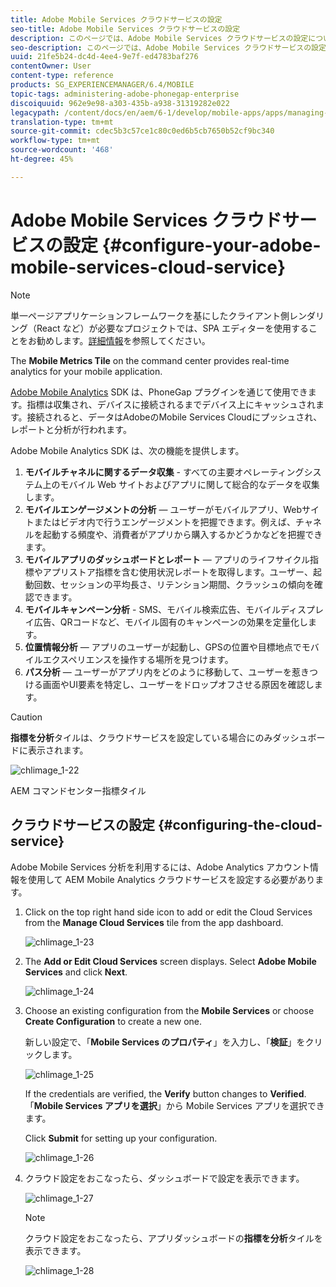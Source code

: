 ```yaml
---
title: Adobe Mobile Services クラウドサービスの設定
seo-title: Adobe Mobile Services クラウドサービスの設定
description: このページでは、Adobe Mobile Services クラウドサービスの設定について説明します。
seo-description: このページでは、Adobe Mobile Services クラウドサービスの設定について説明します。
uuid: 21fe5b24-dc4d-4ee4-9e7f-ed4783baf276
contentOwner: User
content-type: reference
products: SG_EXPERIENCEMANAGER/6.4/MOBILE
topic-tags: administering-adobe-phonegap-enterprise
discoiquuid: 962e9e98-a303-435b-a938-31319282e022
legacypath: /content/docs/en/aem/6-1/develop/mobile-apps/apps/managing-aem-mobile-apps/configure-your-adobe-phonegap-build-cloud-service1
translation-type: tm+mt
source-git-commit: cdec5b3c57ce1c80c0ed6b5cb7650b52cf9bc340
workflow-type: tm+mt
source-wordcount: '468'
ht-degree: 45%

---
```



# Adobe Mobile Services クラウドサービスの設定 {#configure-your-adobe-mobile-services-cloud-service}

>[!NOTE]
>
>単一ページアプリケーションフレームワークを基にしたクライアント側レンダリング（React など）が必要なプロジェクトでは、SPA エディターを使用することをお勧めします。[詳細情報](/help/sites-developing/spa-overview.md)を参照してください。

The **Mobile Metrics Tile** on the command center provides real-time analytics for your mobile application.

[Adobe Mobile Analytics](https://www.adobe.com/ca/solutions/digital-analytics/mobile-web-apps-analytics.html) SDK は、PhoneGap プラグインを通じて使用できます。指標は収集され、デバイスに接続されるまでデバイス上にキャッシュされます。接続されると、データはAdobeのMobile Services Cloudにプッシュされ、レポートと分析が行われます。

Adobe Mobile Analytics SDK は、次の機能を提供します。

1. **モバイルチャネルに関するデータ収集** - すべての主要オペレーティングシステム上のモバイル Web サイトおよびアプリに関して総合的なデータを収集します。
1. **モバイルエンゲージメントの分析** — ユーザーがモバイルアプリ、Webサイトまたはビデオ内で行うエンゲージメントを把握できます。例えば、チャネルを起動する頻度や、消費者がアプリから購入するかどうかなどを把握できます。
1. **モバイルアプリのダッシュボードとレポート** — アプリのライフサイクル指標やアプリストア指標を含む使用状況レポートを取得します。ユーザー、起動回数、セッションの平均長さ、リテンション期間、クラッシュの傾向を確認できます。
1. **モバイルキャンペーン分析** - SMS、モバイル検索広告、モバイルディスプレイ広告、QRコードなど、モバイル固有のキャンペーンの効果を定量化します。
1. **位置情報分析** — アプリのユーザーが起動し、GPSの位置や目標地点でモバイルエクスペリエンスを操作する場所を見つけます。
1. **パス分析** — ユーザーがアプリ内をどのように移動して、ユーザーを惹きつける画面やUI要素を特定し、ユーザーをドロップオフさせる原因を確認します。

>[!CAUTION]
>
>**指標を分析**&#x200B;タイルは、クラウドサービスを設定している場合にのみダッシュボードに表示されます。

![chlimage_1-22](assets/chlimage_1-22.png)

AEM コマンドセンター指標タイル

## クラウドサービスの設定 {#configuring-the-cloud-service}

Adobe Mobile Services 分析を利用するには、Adobe Analytics アカウント情報を使用して AEM Mobile Analytics クラウドサービスを設定する必要があります。

1. Click on the top right hand side icon to add or edit the Cloud Services from the **Manage Cloud Services** tile from the app dashboard.

   ![chlimage_1-23](assets/chlimage_1-23.png)

1. The **Add or Edit Cloud Services** screen displays. Select **Adobe Mobile Services** and click **Next**.

   ![chlimage_1-24](assets/chlimage_1-24.png)

1. Choose an existing configuration from the **Mobile Services** or choose **Create Configuration** to create a new one.

   新しい設定で、「**Mobile Services のプロパティ**」を入力し、「**検証**」をクリックします。

   ![chlimage_1-25](assets/chlimage_1-25.png)

   If the credentials are verified, the **Verify** button changes to **Verified**. 「**Mobile Services アプリを選択**」から Mobile Services アプリを選択できます。

   Click **Submit** for setting up your configuration.

   ![chlimage_1-26](assets/chlimage_1-26.png)

1. クラウド設定をおこなったら、ダッシュボードで設定を表示できます。

   ![chlimage_1-27](assets/chlimage_1-27.png)

   >[!NOTE]
   >
   >クラウド設定をおこなったら、アプリダッシュボードの&#x200B;**指標を分析**&#x200B;タイルを表示できます。

   ![chlimage_1-28](assets/chlimage_1-28.png)


